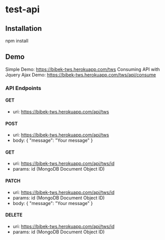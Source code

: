# test-api

## Installation
  npm install

## Demo
  Simple Demo: https://bibek-tws.herokuapp.com/tws
  Consuming API with Jquery Ajax Demo: https://bibek-tws.herokuapp.com/tws/api/consume

### API Endpoints

#### GET
  - uri: https://bibek-tws.herokuapp.com/api/tws
  
#### POST
  - uri: https://bibek-tws.herokuapp.com/api/tws
  - body: { "message": "Your message" }
  
#### GET
  - uri: https://bibek-tws.herokuapp.com/api/tws/id
  - params: id (MongoDB Document Object ID)

#### PATCH
  - uri: https://bibek-tws.herokuapp.com/api/tws/id
  - params: id (MongoDB Document Object ID)
  - body: { "message": "Your message" }

#### DELETE
  - uri: https://bibek-tws.herokuapp.com/api/tws/id
  - params: id (MongoDB Document Object ID)
